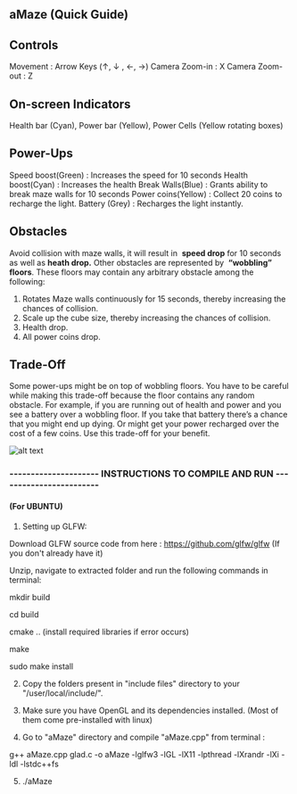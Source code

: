 ## aMaze  (Quick Guide)

## Controls

Movement : Arrow Keys (↑, ↓ , ←, →)
Camera Zoom-in : X
Camera Zoom-out : Z

## On-screen Indicators

Health bar (Cyan), Power bar (Yellow), Power Cells (Yellow rotating boxes)

## Power-Ups

Speed boost(Green) : Increases the speed for 10 seconds
Health boost(Cyan) : Increases the health
Break Walls(Blue) : Grants ability to break maze walls for 10 seconds
Power coins(Yellow) : Collect 20 coins to recharge the light.
Battery (Grey) : Recharges the light instantly.

## Obstacles

Avoid collision with maze walls, it will result in ​ **speed drop​** for 10 seconds as well as
**heath drop.**
Other obstacles are represented by ​ **“wobbling” floors​**. These floors may contain
any arbitrary obstacle among the following:

1. Rotates Maze walls continuously for 15 seconds, thereby increasing the
    chances of collision.
2. Scale up the cube size, thereby increasing the chances of collision.
3. Health drop.
4. All power coins drop.

## Trade-Off

Some power-ups might be on top of wobbling floors. You have to be careful while making
this trade-off because the floor contains any random obstacle. For example, if you are
running out of health and power and you see a battery over a wobbling floor. If you take
that battery there’s a chance that you might end up dying. Or might get your power
recharged over the cost of a few coins. Use this trade-off for your benefit.

![alt text](https://github.com/AstitvaSri/aMaze/blob/master/img/aMaze.gif)


### --------------------- INSTRUCTIONS TO COMPILE AND RUN ------------------------

#### (For UBUNTU)

1. Setting up GLFW:

Download GLFW source code from here : https://github.com/glfw/glfw (If you don't already have it)

Unzip, navigate to extracted folder and run the following commands in terminal:

mkdir build

cd build

cmake .. (install required libraries if error occurs)

make

sudo make install

2. Copy the folders present in "include files" directory to your "/user/local/include/".

3. Make sure you have OpenGL and its dependencies installed. (Most of them come pre-installed with linux)

4. Go to "aMaze" directory and compile "aMaze.cpp" from terminal : 

g++ aMaze.cpp  glad.c -o aMaze -lglfw3 -lGL -lX11 -lpthread -lXrandr -lXi -ldl -lstdc++fs

5. ./aMaze




